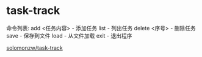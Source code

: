 # task-track

命令列表:
              add <任务内容> - 添加任务
              list          - 列出任务
              delete <序号> - 删除任务
              save          - 保存到文件
              load          - 从文件加载
              exit          - 退出程序

[solomonzw/task-track](https://github.com/solomonzw/task-track#)